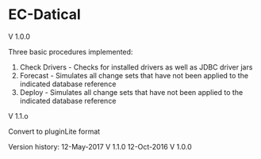 # EC-Datical

V 1.0.0

Three basic procedures implemented:

  1. Check Drivers - Checks for installed drivers as well as JDBC driver jars
  2. Forecast - Simulates all change sets that have not been applied to the indicated database reference
  3. Deploy - Simulates all change sets that have not been applied to the indicated database reference

V 1.1.o

Convert to pluginLite format

Version history:
12-May-2017      V 1.1.0
12-Oct-2016      V 1.0.0

